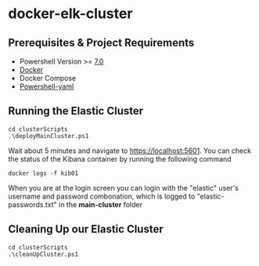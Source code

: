 # docker-elk-cluster

## Prerequisites & Project Requirements
- Powershell Version >= [7.0](https://docs.microsoft.com/en-us/powershell/scripting/install/installing-powershell?view=powershell-7.1)
- [Docker](https://www.docker.com/)
- Docker Compose
- [Powershell-yaml](https://github.com/cloudbase/powershell-yaml)
  
## Running the Elastic Cluster
    cd clusterScripts
    .\deployMainCluster.ps1

Wait about 5 minutes and navigate to [https://localhost:5601](https://localhost:5601). You can check the status of the Kibana container by running the following command
    
    docker logs -f kib01

When you are at the login screen you can login with the "elastic" user's username and password combonation, which is logged to "elastic-passwords.txt" in the **main-cluster** folder

## Cleaning Up our Elastic Cluster
    cd clusterScripts
    .\cleanUpCluster.ps1
